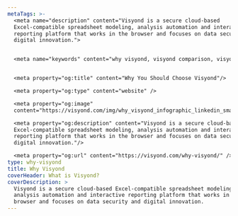 ```yaml
---
metaTags: >-
  <meta name="description" content="Visyond is a secure cloud-based
  Excel-compatible spreadsheet modeling, analysis automation and interactive
  reporting platform that works in the browser and focuses on data security and
  digital innovation.">


  <meta name="keywords" content="why visyond, visyond comparison, visyond vs">


  <meta property="og:title" content="Why You Should Choose Visyond"/>

  <meta property="og:type" content="website" />

  <meta property="og:image"
  content="https://visyond.com/img/why_visyond_infographic_linkedin_small.png">

  <meta property="og:description" content="Visyond is a secure cloud-based
  Excel-compatible spreadsheet modeling, analysis automation and interactive
  reporting platform that works in the browser and focuses on data security and
  digital innovation."/>

  <meta property="og:url" content="https://visyond.com/why-visyond/" />
type: why-visyond
title: Why Visyond
coverHeader: What is Visyond?
coverDescription: >
  Visyond is a secure cloud-based Excel-compatible spreadsheet modeling,
  analysis automation and interactive reporting platform that works in the
  browser and focuses on data security and digital innovation.
---
```

